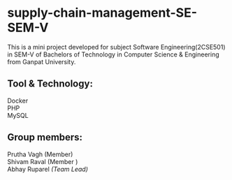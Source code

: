 # supply-chain-management-SE-SEM-V
This is a mini project developed for subject Software Engineering(2CSE501) in SEM-V of Bachelors of Technology in Computer Science & Engineering from Ganpat University.

## Tool & Technology:<br>
Docker<br>
PHP<br>
MySQL<br>

## Group members:<br>
Prutha Vagh (Member)<br>
Shivam Raval (Member )<br>
Abhay Ruparel *(Team Lead)*<br>
